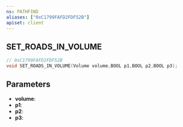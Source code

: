 ```yaml
---
ns: PATHFIND
aliases: ["0xC1799FAFD2FDF52B"]
apiset: client
---
```

## SET_ROADS_IN_VOLUME

```c
// 0xC1799FAFD2FDF52B
void SET_ROADS_IN_VOLUME(Volume volume,BOOL p1,BOOL p2,BOOL p3);
```


## Parameters
* **volume**:
* **p1**:
* **p2**:
* **p3**: